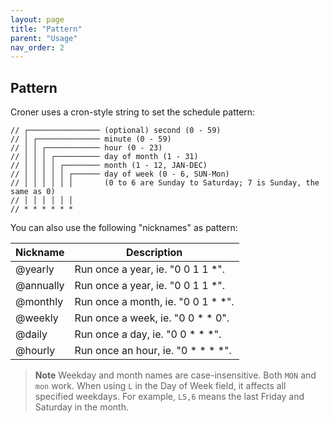 ```yaml
---
layout: page
title: "Pattern"
parent: "Usage"
nav_order: 2
---
```


## Pattern

Croner uses a cron-style string to set the schedule pattern:

    // ┌──────────────── (optional) second (0 - 59)
    // │ ┌────────────── minute (0 - 59)
    // │ │ ┌──────────── hour (0 - 23)
    // │ │ │ ┌────────── day of month (1 - 31)
    // │ │ │ │ ┌──────── month (1 - 12, JAN-DEC)
    // │ │ │ │ │ ┌────── day of week (0 - 6, SUN-Mon) 
    // │ │ │ │ │ │       (0 to 6 are Sunday to Saturday; 7 is Sunday, the same as 0)
    // │ │ │ │ │ │
    // * * * * * *

You can also use the following "nicknames" as pattern:

| Nickname | Description |
| -------- | ----------- |
| \@yearly | Run once a year, ie.  "0 0 1 1 *". |
| \@annually | Run once a year, ie.  "0 0 1 1 *". |
| \@monthly | Run once a month, ie. "0 0 1 * *". |
| \@weekly | Run once a week, ie.  "0 0 * * 0". |
| \@daily | Run once a day, ie.   "0 0 * * *". |
| \@hourly | Run once an hour, ie. "0 * * * *". |

> **Note**
> Weekday and month names are case-insensitive. Both `MON` and `mon` work.
> When using `L` in the Day of Week field, it affects all specified weekdays. For example, `L5,6` means the last Friday and Saturday in the month.
